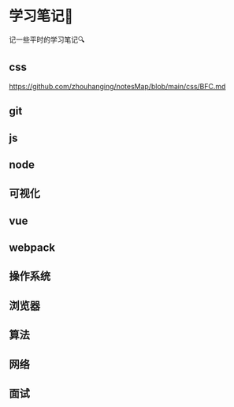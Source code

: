# 学习笔记📓
记一些平时的学习笔记🔍

## css
https://github.com/zhouhanging/notesMap/blob/main/css/BFC.md


## git


## js


## node
## 可视化
##  vue
## webpack
##  操作系统
##  浏览器
##  算法
##  网络
##  面试
